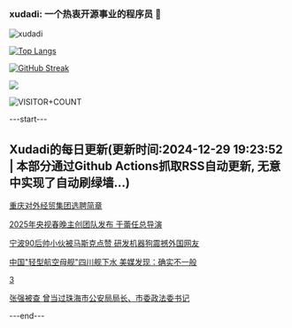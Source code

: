 ### xudadi: 一个热衷开源事业的程序员 👋

![xudadi](https://github-readme-stats-git-masterorgs-github-readme-stats-team.vercel.app/api?username=xudadi)

[![Top Langs](https://github-readme-stats.vercel.app/api/top-langs/?username=xudadi)](https://github.com/anuraghazra/github-readme-stats)

[![GitHub Streak](https://streak-stats.demolab.com?user=xudadi&locale=zh_Hans)](https://git.io/streak-stats)

![](https://raw.githubusercontent.com/xudadi/xudadi/main/assets/github-contribution-grid-snake.svg)

![VISITOR+COUNT](https://komarev.com/ghpvc/?username=xudadi&label=VISITOR+COUNT)


---start---

## Xudadi的每日更新(更新时间:2024-12-29 19:23:52 | 本部分通过Github Actions抓取RSS自动更新, 无意中实现了自动刷绿墙...)

[重庆对外经贸集团选聘简章](https://www.gongkaoleida.com/article/2247742)

[2025年央视春晚主创团队发布 于蕾任总导演](https://m.163.com/news/article/JKILTP9E000189PS.html)

[宁波90后帅小伙被马斯克点赞 研发机器狗震撼外国网友](https://m.163.com/news/article/JKIF4ICC053469LG.html)

[中国"轻型航空母舰"四川舰下水 美媒发现：确实不一般](https://m.163.com/news/article/JKHGORVE055040N3.html)

[3](https://m.163.com/touch/news/sub/domestic)

[张强被查 曾当过珠海市公安局局长、市委政法委书记](https://m.163.com/news/article/JKILHIM30530M570.html)

---end---
